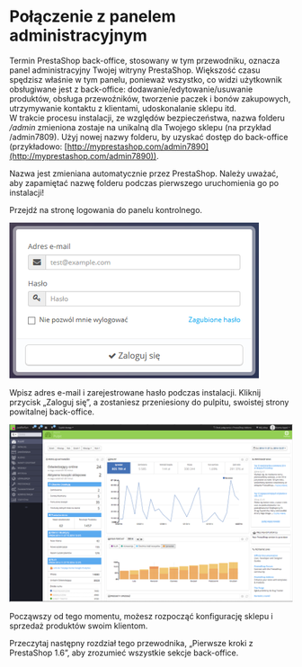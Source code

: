 # Połączenie z panelem administracyjnym

Termin PrestaShop back-office, stosowany w tym przewodniku, oznacza panel administracyjny Twojej witryny PrestaShop. Większość czasu spędzisz właśnie w tym panelu, ponieważ wszystko, co widzi użytkownik obsługiwane jest z back-office: dodawanie/edytowanie/usuwanie produktów, obsługa przewoźników, tworzenie paczek i bonów zakupowych, utrzymywanie kontaktu z klientami, udoskonalanie sklepu itd.\
W trakcie procesu instalacji, ze względów bezpieczeństwa, nazwa folderu _/admin_ zmieniona zostaje na unikalną dla Twojego sklepu (na przykład /admin7809). Użyj nowej nazwy folderu, by uzyskać dostęp do back-office (przykładowo: [http://myprestashop.com/admin7890](http://myprestashop.com/admin7890)).

Nazwa jest zmieniana automatycznie przez PrestaShop. Należy uważać, aby zapamiętać nazwę folderu podczas pierwszego uruchomienia go po instalacji!

Przejdź na stronę logowania do panelu kontrolnego.

![](../../.gitbook/assets/30245215.png)

Wpisz adres e-mail i zarejestrowane hasło podczas instalacji. Kliknij przycisk „Zaloguj się”, a zostaniesz przeniesiony do pulpitu, swoistej strony powitalnej back-office.

![](../../.gitbook/assets/30245216.png)

Począwszy od tego momentu, możesz rozpocząć konfigurację sklepu i sprzedaż produktów swoim klientom.

Przeczytaj następny rozdział tego przewodnika, „Pierwsze kroki z PrestaShop 1.6”, aby zrozumieć wszystkie sekcje back-office.
